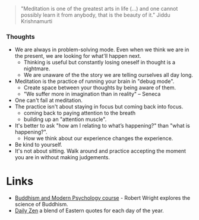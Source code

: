 > "Meditation is one of the greatest arts in life (...) and one cannot possibly learn it from anybody, that is the beauty of it." Jiddu Krishnamurti

### Thoughts
* We are always in problem-solving mode. Even when we think we are in the present, we are looking for what'll happen next.
  * Thinking is useful but constantly losing oneself in thought is a nightmare.
  * We are unaware of the the story we are telling ourselves all day long.
* Meditation is the practice of running your brain in "debug mode". 
  * Create space between your thoughts by being aware of them.
  * "We suffer more in imagination than in reality" – Seneca
* One can't fail at meditation.
* The practice isn't about staying in focus but coming back into focus.
  * coming back to paying attention to the breath
  * building up an "attention muscle".
* It's better to ask "how am I relating to what’s happening?" than "what is happening?".
  * How we think about our experience changes the experience.
* Be kind to yourself.
* It's not about sitting. Walk around and practice accepting the moment you are in without making judgements.

# Links
* [Buddhism and Modern Psychology course](https://www.coursera.org/learn/science-of-meditation) - Robert Wright explores the science of Buddhism.
* [Daily Zen](https://www.dailyzen.com/) a blend of Eastern quotes for each day of the year.
